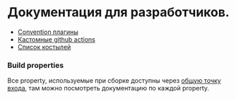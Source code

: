 # Документация для разработчиков.

* [Convention плагины](developper/convention_plugins.md)
* [Кастомные github actions](developper/github_actions.md)
* [Список костылей](developper/bad_decisions.md)

### Build properties

Все property, используемые при сборке доступны
через [общую точку входа](../build-logic/src/main/kotlin/ru/vs/configuration/ProjectConfiguration.kt), там можно
посмотреть документацию по каждой property.